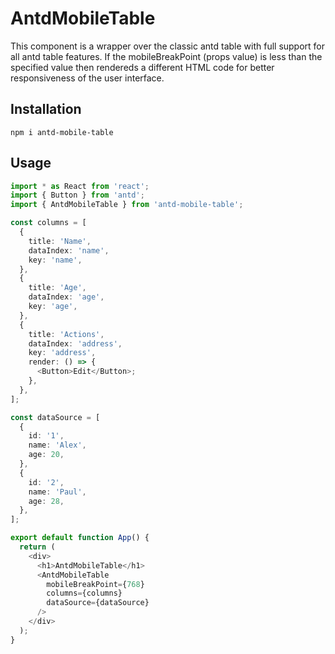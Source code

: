 # AntdMobileTable
This component is a wrapper over the classic antd table with full support for all antd table features.
If the mobileBreakPoint (props value) is less than the specified value then rendereds a different HTML code for better responsiveness of the user interface.

## Installation

```npm i antd-mobile-table```

## Usage
```typescript
import * as React from 'react';
import { Button } from 'antd';
import { AntdMobileTable } from 'antd-mobile-table';

const columns = [
  {
    title: 'Name',
    dataIndex: 'name',
    key: 'name',
  },
  {
    title: 'Age',
    dataIndex: 'age',
    key: 'age',
  },
  {
    title: 'Actions',
    dataIndex: 'address',
    key: 'address',
    render: () => {
      <Button>Edit</Button>;
    },
  },
];

const dataSource = [
  {
    id: '1',
    name: 'Alex',
    age: 20,
  },
  {
    id: '2',
    name: 'Paul',
    age: 28,
  },
];

export default function App() {
  return (
    <div>
      <h1>AntdMobileTable</h1>
      <AntdMobileTable
        mobileBreakPoint={768}
        columns={columns}
        dataSource={dataSource}
      />
    </div>
  );
}
```

